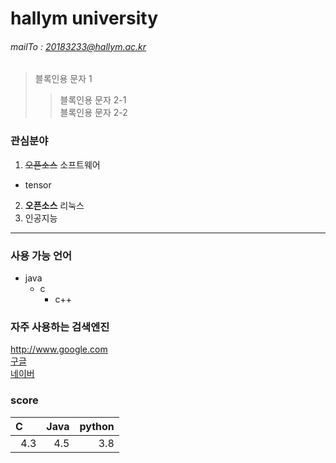 # hallym university
###### mailTo : 20183233@hallym.ac.kr

> 블록인용 문자 1
>> 블록인용 문자 2-1  
>> 블록인용 문자 2-2

### 관심분야    
1. ~~오픈소스~~ 소프트웨어
  * tensor
2. **오픈소스** 리눅스
3. 인공지능  
---
### 사용 가능 언어
* java
  * c
    * c++

### 자주 사용하는 검색엔진
http://www.google.com  
[구글][googlelink]  
[네이버][naverlink]

[naverlink]: http://www.naver.com  
[googlelink]: http://www.google.com

### score

|C&nbsp;&nbsp;&nbsp;&nbsp;&nbsp;|Java|python|
|---:|---:|---:|
|4.3|4.5|3.8|

